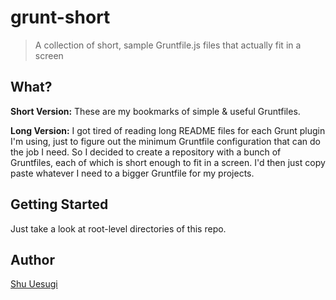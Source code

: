 # grunt-short

> A collection of short, sample Gruntfile.js files that actually fit in a screen

## What?

**Short Version:** These are my bookmarks of simple & useful Gruntfiles.

**Long Version:** I got tired of reading long README files for each Grunt plugin I'm using, just to figure out the minimum Gruntfile configuration that can do the job I need. So I decided to create a repository with a bunch of Gruntfiles, each of which is short enough to fit in a screen. I'd then just copy paste whatever I need to a bigger Gruntfile for my projects.

## Getting Started

Just take a look at root-level directories of this repo.

## Author

[Shu Uesugi](http://github.com/chibicode)
